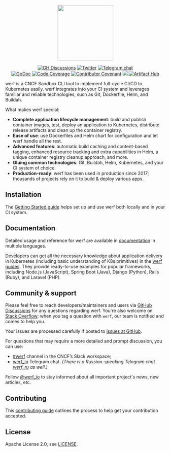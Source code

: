 <p align="center">
  <img src="https://werf.io/assets/images/werf-logo.svg?sanitize=true" style="max-height:100%;" height="175">
</p>

<p align="center">
  <a href="https://github.com/werf/werf/discussions"><img src="https://img.shields.io/static/v1?label=GitHub&message=discussions&color=brightgreen&logo=github" alt="GH Discussions"/></a>
  <a href="https://twitter.com/werf_io"><img src="https://img.shields.io/static/v1?label=Twitter&message=page&color=blue&logo=twitter" alt="Twitter"/></a>
  <a href="https://t.me/werf_io"><img src="https://img.shields.io/static/v1?label=Telegram&message=chat&logo=telegram" alt="Telegram chat"></a><br>
  <a href="https://godoc.org/github.com/werf/werf"><img src="https://godoc.org/github.com/werf/werf?status.svg" alt="GoDoc"></a>
  <a href="https://qlty.sh/gh/werf/projects/werf"><img src="https://qlty.sh/gh/werf/projects/werf/coverage.svg" alt="Code Coverage" /></a>
  <a href="CODE_OF_CONDUCT.md"><img src="https://img.shields.io/badge/Contributor%20Covenant-2.1-4baaaa.svg" alt="Contributor Covenant"></a>
  <a href="https://bestpractices.coreinfrastructure.org/projects/2503"><img src="https://bestpractices.coreinfrastructure.org/projects/2503/badge"></a>
  <a href="https://artifacthub.io/packages/search?repo=werf"><img src="https://img.shields.io/endpoint?url=https://artifacthub.io/badge/repository/werf" alt="Artifact Hub"></a>
</p>

werf is a CNCF Sandbox CLI tool to implement full-cycle CI/CD to Kubernetes easily. werf integrates into your CI system and leverages familiar and reliable technologies, such as Git, Dockerfile, Helm, and Buildah.

What makes werf special:

- **Complete application lifecycle management**: build and publish container images, test, deploy an application to Kubernetes, distribute release artifacts and clean up the container registry.
- **Ease of use**: use Dockerfiles and Helm chart for configuration and let werf handle all the rest.
- **Advanced features**: automatic build caching and content-based tagging, enhanced resource tracking and extra capabilities in Helm, a unique container registry cleanup approach, and more.
- **Gluing common technologies**: Git, Buildah, Helm, Kubernetes, and your CI system of choice.
- **Production-ready**: werf has been used in production since 2017; thousands of projects rely on it to build & deploy various apps.

## Installation

The [Getting Started guide](https://werf.io/getting_started/) helps set up and use werf both locally and in your CI system.

## Documentation

Detailed usage and reference for werf are available in [documentation](https://werf.io/docs/) in multiple languages.

Developers can get all the necessary knowledge about application delivery in Kubernetes (including basic understanding of K8s primitives) in the [werf guides](https://werf.io/guides.html). They provide ready-to-use examples for popular frameworks, including Node.js (JavaScript), Spring Boot (Java), Django (Python), Rails (Ruby), and Laravel (PHP).

## Community & support

Please feel free to reach developers/maintainers and users via [GitHub Discussions](https://github.com/werf/werf/discussions) for any questions regarding werf. You're also welcome on [Stack Overflow](https://stackoverflow.com/questions/tagged/werf): when you tag a question with `werf`, our team is notified and comes to help you.

Your issues are processed carefully if posted to [issues at GitHub](https://github.com/werf/werf/issues).

For questions that may require a more detailed and prompt discussion, you can use:

* [#werf](https://cloud-native.slack.com/archives/CHY2THYUU) channel in the CNCF’s Slack workspace;
* [werf_io](https://t.me/werf_io) Telegram chat. _(There is a Russian-speaking Telegram chat [werf_ru](https://t.me/werf_ru) as well.)_

Follow [@werf_io](https://x.com/werf_io) to stay informed about all important project's news, new articles, etc.

## Contributing

This [contributing guide](https://github.com/werf/werf/blob/main/CONTRIBUTING.md) outlines the process to help get your contribution accepted.

## License

Apache License 2.0, see [LICENSE](LICENSE).
